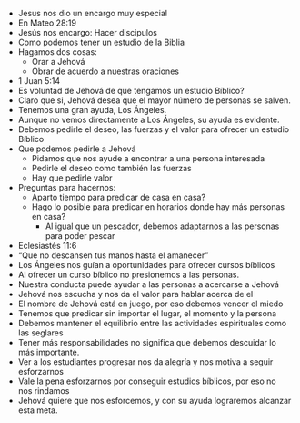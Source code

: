 - Jesus nos dio un encargo muy especial
- En Mateo 28:19
- Jesús nos encargo: Hacer discipulos
- Como podemos tener un estudio de la Biblia
- Hagamos dos cosas:
	- Orar a Jehová
	- Obrar de acuerdo a nuestras oraciones
- 1 Juan 5:14
- Es voluntad de Jehová de que tengamos un estudio Bíblico?
- Claro que si, Jehová desea que el mayor número de personas se salven.
- Tenemos una gran ayuda, Los Ángeles.
- Aunque no vemos directamente a Los Ángeles, su ayuda es evidente.
- Debemos pedirle el deseo, las fuerzas y el valor para ofrecer un estudio Bíblico
- Que podemos pedirle a Jehová
	- Pidamos que nos ayude a encontrar a una persona interesada
	- Pedirle el deseo como también las fuerzas
	- Hay que pedirle valor
- Preguntas para hacernos:
	- Aparto tiempo para predicar de casa en casa?
	- Hago lo posible para predicar en horarios donde hay más personas en casa?
		- Al igual que un pescador, debemos adaptarnos a las personas para poder pescar
- Eclesiastés 11:6
- “Que no descansen tus manos hasta el amanecer”
- Los Ángeles nos guían a oportunidades para ofrecer cursos bíblicos
- Al ofrecer un curso bíblico no presionemos a las personas.
-  Nuestra conducta puede ayudar a las personas a acercarse a Jehová
- Jehová nos escucha y nos da el valor para hablar acerca de el
- El nombre de Jehová está en juego, por eso debemos vencer el miedo
- Tenemos que predicar sin importar el lugar, el momento y la persona
- Debemos mantener el equilibrio entre las actividades espirituales como las seglares
- Tener más responsabilidades no significa que debemos descuidar lo más importante.
- Ver a los estudiantes progresar nos da alegría y nos motiva a seguir esforzarnos
- Vale la pena esforzarnos por conseguir estudios bíblicos, por eso no nos rindamos
- Jehová quiere que nos esforcemos, y con su ayuda lograremos alcanzar esta meta.